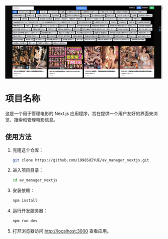 ![示例图片](public/exmple.png)
# 项目名称
这是一个用于管理电影的 Next.js 应用程序，旨在提供一个用户友好的界面来浏览、搜索和管理电影信息。

## 使用方法

1. 克隆这个仓库：
   ```bash
   git clone https://github.com/1998SUIYUE/av_manager_nextjs.git
   ```

2. 进入项目目录：
   ```bash
   cd av_manager_nextjs
   ```

3. 安装依赖：
   ```bash
   npm install
   ```

4. 运行开发服务器：
   ```bash
   npm run dev
   ```

5. 打开浏览器访问 [http://localhost:3000](http://localhost:3000) 查看应用。

